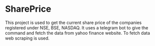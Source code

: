 # SharePrice
This project is used to get the current share price of the companies registered under NSE, BSE, NASDAQ. It uses a telegram bot to give the command and fetch the data from yahoo finance website. To fetch data web scraping is used.
